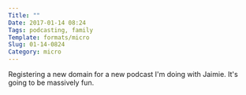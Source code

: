 ```yaml
---
Title: ""
Date: 2017-01-14 08:24
Tags: podcasting, family
Template: formats/micro
Slug: 01-14-0824
Category: micro
---
```


Registering a new domain for a new podcast I'm doing with Jaimie. It's going to be massively fun.
